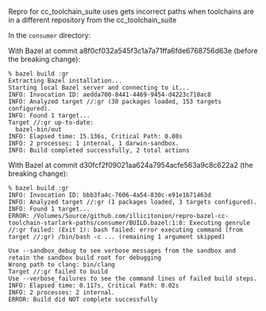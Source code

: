 Repro for cc_toolchain_suite uses gets incorrect paths when toolchains are in a different repository from the cc_toolchain_suite

In the `consumer` directory:

With Bazel at commit a8f0cf032a545f3c1a7a71ffa6fde6768756d63e (before the breaking change):
```console
% bazel build :gr
Extracting Bazel installation...
Starting local Bazel server and connecting to it...
INFO: Invocation ID: aedda700-8441-4469-9454-d4223c710ac8
INFO: Analyzed target //:gr (38 packages loaded, 153 targets configured).
INFO: Found 1 target...
Target //:gr up-to-date:
  bazel-bin/out
INFO: Elapsed time: 15.136s, Critical Path: 0.08s
INFO: 2 processes: 1 internal, 1 darwin-sandbox.
INFO: Build completed successfully, 2 total actions
```

With Bazel at commit d30fcf2f09021aa624a7954acfe563a9c8c622a2 (the breaking change):
```console
% bazel build :gr
INFO: Invocation ID: bbb3fa4c-7606-4a54-830c-e91e1b71463d
INFO: Analyzed target //:gr (1 packages loaded, 3 targets configured).
INFO: Found 1 target...
ERROR: /Volumes/Source/github.com/illicitonion/repro-bazel-cc-toolchain-starlark-paths/consumer/BUILD.bazel:1:8: Executing genrule //:gr failed: (Exit 1): bash failed: error executing command (from target //:gr) /bin/bash -c ... (remaining 1 argument skipped)

Use --sandbox_debug to see verbose messages from the sandbox and retain the sandbox build root for debugging
Wrong path to clang: bin/clang
Target //:gr failed to build
Use --verbose_failures to see the command lines of failed build steps.
INFO: Elapsed time: 0.117s, Critical Path: 0.02s
INFO: 2 processes: 2 internal.
ERROR: Build did NOT complete successfully
```

